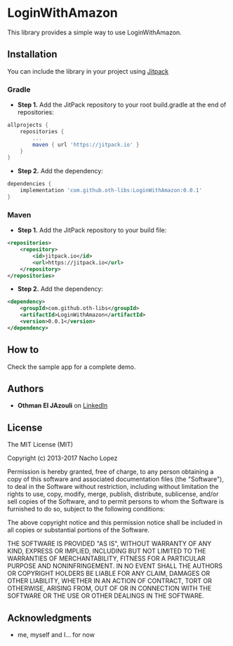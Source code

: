 # LoginWithAmazon

This library provides a simple way to use LoginWithAmazon.

## Installation

You can include the library in your project using [Jitpack](https://jitpack.io)

### Gradle
* **Step 1.** Add the JitPack repository to your root build.gradle at the end of repositories:

```groovy
allprojects {
	repositories {
		...
		maven { url 'https://jitpack.io' }
	}
}
```

* **Step 2.** Add the dependency:

```groovy
dependencies {
	implementation 'com.github.oth-libs:LoginWithAmazon:0.0.1'
}
```

### Maven
* **Step 1.** Add the JitPack repository to your build file:

```xml
<repositories>
	<repository>
	    <id>jitpack.io</id>
	    <url>https://jitpack.io</url>
	</repository>
</repositories>
```

* **Step 2.** Add the dependency:

```xml
<dependency>
    <groupId>com.github.oth-libs</groupId>
    <artifactId>LoginWithAmazon</artifactId>
    <version>0.0.1</version>
</dependency>
```


## How to
Check the sample app for a complete demo.


## Authors

* **Othman El JAzouli** on [LinkedIn](https://www.linkedin.com/in/eljazouliothman/)

## License

The MIT License (MIT)

Copyright (c) 2013-2017 Nacho Lopez

Permission is hereby granted, free of charge, to any person obtaining a copy of this software and associated documentation files (the "Software"), to deal in the Software without restriction, including without limitation the rights to use, copy, modify, merge, publish, distribute, sublicense, and/or sell copies of the Software, and to permit persons to whom the Software is furnished to do so, subject to the following conditions:

The above copyright notice and this permission notice shall be included in all copies or substantial portions of the Software.

THE SOFTWARE IS PROVIDED "AS IS", WITHOUT WARRANTY OF ANY KIND, EXPRESS OR IMPLIED, INCLUDING BUT NOT LIMITED TO THE WARRANTIES OF MERCHANTABILITY, FITNESS FOR A PARTICULAR PURPOSE AND NONINFRINGEMENT. IN NO EVENT SHALL THE AUTHORS OR COPYRIGHT HOLDERS BE LIABLE FOR ANY CLAIM, DAMAGES OR OTHER LIABILITY, WHETHER IN AN ACTION OF CONTRACT, TORT OR OTHERWISE, ARISING FROM, OUT OF OR IN CONNECTION WITH THE SOFTWARE OR THE USE OR OTHER DEALINGS IN THE SOFTWARE.

## Acknowledgments

* me, myself and I... for now
